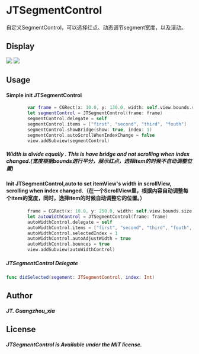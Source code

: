 # JTSegmentControl
自定义SegmentControl，可以选择红点、动态调节segment宽度，以及滚动。

## Display 
![](https://github.com/guangzhouxia/JTSegmentControl/raw/master/screenShot/display1.gif)
![](https://github.com/guangzhouxia/JTSegmentControl/raw/master/screenShot/display2.gif)

## Usage
#### Simple init JTSegmentControl
```Swift
        var frame = CGRect(x: 10.0, y: 130.0, width: self.view.bounds.size.width - 20.0, height: 44.0)
        let segmentControl = JTSegmentControl(frame: frame)
        segmentControl.delegate = self
        segmentControl.items = ["first", "second", "third", "fouth"]
        segmentControl.showBridge(show: true, index: 1)
        segmentControl.autoScrollWhenIndexChange = false
        view.addSubview(segmentControl)

```
##### Width is divide equally . This is have bridge and not scrolling when index changed.(宽度根据bounds进行平分，展示红点，选择item的时候不自动调整位置)

#### Init JTSegmentControl,auto to set itemView's width in scrollView, scrolling when index changed.（在一个ScrollView里，根据内容自动调整每个item的宽度，同时，选择item的时候自动调整它的位置。）
```Swift
        frame = CGRect(x: 10.0, y: 250.0, width: self.view.bounds.size.width - 20.0, height: 44.0)
        let autoWidthControl = JTSegmentControl(frame: frame)
        autoWidthControl.delegate = self
        autoWidthControl.items = ["first", "second", "third", "fouth", "fifth", "sixth", "seventh", "eighth"]
        autoWidthControl.selectedIndex = 1
        autoWidthControl.autoAdjustWidth = true
        autoWidthControl.bounces = true
        view.addSubview(autoWidthControl)
```
##### JTSegmentControl Delegate
```Swift
func didSelected(segement: JTSegmentControl, index: Int)
```

## Author
##### JT. Guangzhou_xia

## License
##### JTSegmentControl is Available under the MIT license.
